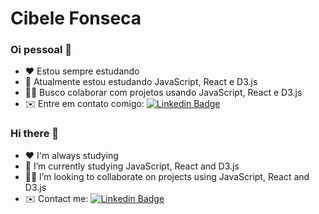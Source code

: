 # Cibele Fonseca

### Oi pessoal 👋

- ❤️ Estou sempre estudando
- 🚀 Atualmente estou estudando JavaScript, React e D3.js
- 👩‍💻 Busco colaborar com projetos usando JavaScript, React e D3.js
- ✉️ Entre em contato comigo: [![Linkedin Badge](https://img.shields.io/badge/-CibeleFonseca-blue?style=flat-square&logo=Linkedin&logoColor=white&link=https://www.linkedin.com/in/cibele-fonseca/)](https://www.linkedin.com/in/cibele-fonseca/)

### Hi there 👋

- ❤️ I'm always studying
- 🚀 I’m currently studying JavaScript, React and D3.js
- 👩‍💻 I’m looking to collaborate on projects using JavaScript, React and D3.js
- ✉️ Contact me: [![Linkedin Badge](https://img.shields.io/badge/-CibeleFonseca-blue?style=flat-square&logo=Linkedin&logoColor=white&link=https://www.linkedin.com/in/cibele-fonseca/)](https://www.linkedin.com/in/cibele-fonseca/)

<!--
**cibelefonseca/cibelefonseca** is a ✨ _special_ ✨ repository because its `README.md` (this file) appears on your GitHub profile.

Here are some ideas to get you started:

- 💻 Minha stack: 
- 😊 Posso te ajudar com D3.js
- 🔭 I’m currently working on ...
- 🌱 I’m currently learning ...
- 👯 I’m looking to collaborate on ...
- 🤔 I’m looking for help with ...
- 💬 Ask me about ...
- 📫 How to reach me: ...
- 😄 Pronouns: ...
- ⚡ Fun fact: ...
-->

